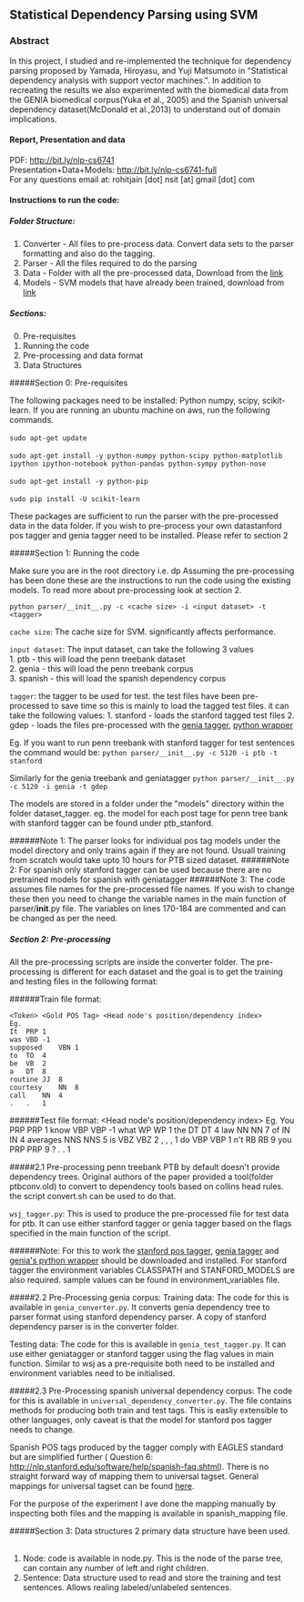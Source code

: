 ## Statistical Dependency Parsing using SVM

### Abstract

In this project, I studied and re-implemented the technique for dependency parsing proposed by Yamada, Hiroyasu, and Yuji Matsumoto in "Statistical dependency analysis with support vector machines.". In addition to recreating the results we also experimented with the biomedical data from the GENIA biomedical corpus(Yuka et al., 2005) and the Spanish universal dependency dataset(McDonald et al.,2013) to understand out of domain implications.

#### Report, Presentation and data
PDF: <http://bit.ly/nlp-cs6741><br>
Presentation+Data+Models: <http://bit.ly/nlp-cs6741-full><br>
For any questions email at: rohitjain [dot] nsit [at] gmail [dot] com

#### Instructions to run the code:

##### Folder Structure:
1. Converter - All files to pre-process data. Convert data sets to the parser formatting and also do the tagging.
2. Parser - All the files required to do the parsing
3. Data - Folder with all the pre-processed data, Download from the [link](https://drive.google.com/folderview?id=0B27E_jXWuNWdRFJMZ3ZYWFFwYTQ&usp=sharing)
4. Models - SVM models that have already been trained, download from [link](https://drive.google.com/folderview?id=0B27E_jXWuNWdNWk3V19RbHQ4QU0&usp=sharing)

##### Sections:
0. Pre-requisites
1. Running the code
2. Pre-processing and data format
3. Data Structures

#####Section 0: Pre-requisites

The following packages need to be installed:
    Python numpy, scipy, scikit-learn.
    If you are running an ubuntu machine on aws, run the following commands.<br><br>
    `sudo apt-get update`<br><br>
    `sudo apt-get install -y python-numpy python-scipy python-matplotlib ipython ipython-notebook python-pandas python-sympy python-nose`<br><br>
    `sudo apt-get install -y python-pip`<br><br>
    `sudo pip install -U scikit-learn`

   These packages are sufficient to run the parser with the pre-processed data in the data folder. If you wish to pre-process your own datastanford pos tagger and genia tagger need to be installed.
    Please refer to section 2

#####Section 1: Running the code
   
Make sure you are in the root directory i.e. dp
Assuming the pre-processing has been done these are the instructions to run the code using the existing models. To read more about pre-processing look at section 2.<br>

`python parser/__init__.py -c <cache size> -i <input dataset> -t <tagger>`

`cache size`: The cache size for SVM. significantly affects performance.

`input dataset`: The input dataset, can take the following 3 values<br>
    1. ptb - this will load the penn treebank dataset<br>
    2. genia - this will load the penn treebank corpus<br>
    3. spanish - this will load the spanish dependency corpus

`tagger`: the tagger to be used for test. the test files have been pre-processed to save time so this is mainly to load the tagged test files.
	it can take the following values:
    1. stanford - loads the stanford tagged test files
    2. gdep - loads the files pre-processed with the [genia tagger](https://github.com/saffsd/geniatagger), [python wrapper](https://pypi.python.org/pypi/geniatagger-python/0.1)

Eg. If you want to run penn treebank with stanford tagger for test sentences the command would be: `python parser/__init__.py -c 5120 -i ptb -t stanford`

Similarly for the genia treebank and geniatagger
`python parser/__init__.py -c 5120 -i genia -t gdep`

The models are stored in a folder under the "models" directory within the folder dataset_tagger. eg. the model for each post tage for penn tree bank with stanford tagger can be found under ptb_stanford.

######Note 1:
The parser looks for individual pos tag models under the model directory and only trains again if they are not found. Usuall training from scratch would take upto 10 hours for PTB sized dataset.
######Note 2:
For spanish only stanford tagger can be used because there are no pretrained models for spanish with geniatagger
######Note 3:
The code assumes file names for the pre-processed file names. If you wish to change these then you need to change the variable names in the main function of parser/__init__.py file.
The variables on lines 170-184 are commented and can be changed as per the need.

##### Section 2: Pre-processing
   All the pre-processing scripts are inside the converter folder. The pre-processing is different for each dataset and the goal is to get the training and testing files in the following format:

######Train file format:
    
    <Token> <Gold POS Tag> <Head node's position/dependency index>
    Eg. 
    It  PRP 1
    was VBD -1
    supposed    VBN 1
    to  TO  4
    be  VB  2
    a   DT  8
    routine JJ  8
    courtesy    NN  8
    call    NN  4
    .   .   1

######Test file format:
    <Token> <Assigned Tag>  <Gold POS Tag> <Head node's position/dependency index>
    Eg.
    You PRP PRP 1
    know    VBP VBP -1
    what    WP  WP  1
    the DT  DT  4
    law NN  NN  7
    of  IN  IN  4
    averages    NNS NNS 5
    is  VBZ VBZ 2
    ,   ,   ,   1
    do  VBP VBP 1
    n't RB  RB  9
    you PRP PRP 9
    ?   .   .   1

#####2.1 Pre-processing penn treebank
   PTB by default doesn't provide dependency trees. Original authors of the paper provided a tool(folder ptbconv.old) to convert to dependency tools based on collins head rules. the script convert.sh can be used to do that.

   `wsj_tagger.py`:
    This is used to produce the pre-processed file for test data for ptb. It can use either stanford tagger or genia tagger based on the flags specified in the main function of the script. 

######Note: For this to work the [stanford pos tagger](http://nlp.stanford.edu/software/tagger.shtml), [genia tagger](https://github.com/saffsd/geniatagger) and [genia's python wrapper](https://pypi.python.org/pypi/geniatagger-python/0.1) should be downloaded and installed.
For stanford tagger the environment variables CLASSPATH and STANFORD_MODELS are also required. sample values can be found in environment_variables file.

#####2.2 Pre-Processing genia corpus: 
 Training data:
    The code for this is available in `genia_converter.py`. It converts genia dependency tree to parser format using stanford dependency parser. A copy of stanford dependency parser is in the converter folder.
    
 Testing data:
    The code for this is available in `genia_test_tagger.py`. It can use either geniatagger or stanford tagger using the flag values in main function. Similar to wsj as a pre-requisite both need to be installed and environment variables need to be initialised.

#####2.3 Pre-Processing spanish universal dependency corpus:
The code for this is available in `universal_dependency_converter.py`. The file contains methods for producing both train and test tags. This is easliy extensible to other languages, only caveat is that the model for stanford pos tagger needs to change.

Spanish POS tags produced by the tagger comply with EAGLES standard but are simplified further ( Question 6: <http://nlp.stanford.edu/software/help/spanish-faq.shtml>). There is no straight forward way of mapping them to universal tagset. General mappings for universal tagset can be found [here](https://github.com/slavpetrov/universal-pos-tags/blob/master/es-eagles.map).

For the purpose of the experiment I ave done the mapping manually by inspecting both files and the mapping is available in spanish_mapping file.

#####Section 3: Data structures
2 primary data structure have been used. <br><br>
1. Node: code is available in node.py. This is the node of the parse tree, can contain any number of left and right children.<br>
2. Sentence: Data structure used to read and store the training and test sentences. Allows realing labeled/unlabeled sentences.
